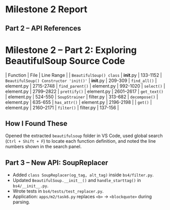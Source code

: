 # Milestone 2 Report

## Part 2 – API References
# Milestone 2 – Part 2: Exploring BeautifulSoup Source Code


| Function | File | Line Range 
|
| `BeautifulSoup() class` | __init__.py | 133-1152 
| `BeautifulSoup() Constructor 'init()'` | __init__.py | 209-309 
| `find_all()` | element.py | 2715-2748
| `find_parent()` | element.py | 992-1020 
| `select()` | element.py | 2799–2822 
| `prettify()` | element.py | 2601–2617 
| `get_text()` | element.py | 524-550 
| `SoupStrainer` | filter.py | 313-682
| `decompose()` | element.py | 635-655
| `has_attr()` | element.py | 2196-2198 |
| `get()` | element.py | 2160–2171 
| `filter()` | filter.py | 137-156  |


## How I Found These
Opened the extracted `beautifulsoup` folder in VS Code, used global search (`Ctrl + Shift + F`) to locate each function definition, and noted the line numbers shown in the search panel.


## Part 3 – New API: SoupReplacer
- Added `class SoupReplacer(og_tag, alt_tag)` inside `bs4/filter.py`.
- Updated `BeautifulSoup.__init__()` and `handle_starttag()` in `bs4/__init__.py`.
- Wrote tests in `bs4/tests/test_replacer.py`.
- Application: `apps/m2/task6.py` replaces `<b>` → `<blockquote>` during parsing.
